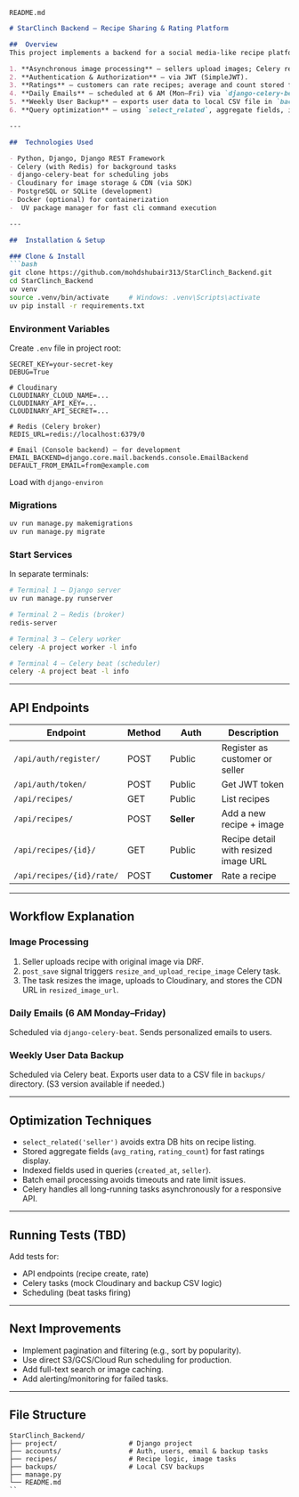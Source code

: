 `README.md`

````markdown
# StarClinch Backend — Recipe Sharing & Rating Platform

##  Overview
This project implements a backend for a social media-like recipe platform using Django and Django REST Framework. It includes:

1. **Asynchronous image processing** — sellers upload images; Celery resizes and uploads them to Cloudinary.
2. **Authentication & Authorization** — via JWT (SimpleJWT).
3. **Ratings** — customers can rate recipes; average and count stored for fast retrieval.
4. **Daily Emails** — scheduled at 6 AM (Mon–Fri) via `django-celery-beat`.
5. **Weekly User Backup** — exports user data to local CSV file in `backups/` folder.
6. **Query optimization** — using `select_related`, aggregate fields, indexing, batch email sending.

---

##  Technologies Used

- Python, Django, Django REST Framework  
- Celery (with Redis) for background tasks  
- django-celery-beat for scheduling jobs  
- Cloudinary for image storage & CDN (via SDK)  
- PostgreSQL or SQLite (development)  
- Docker (optional) for containerization
-  UV package manager for fast cli command execution

---

##  Installation & Setup

### Clone & Install
```bash
git clone https://github.com/mohdshubair313/StarClinch_Backend.git
cd StarClinch_Backend
uv venv
source .venv/bin/activate     # Windows: .venv\Scripts\activate
uv pip install -r requirements.txt
````

### Environment Variables

Create `.env` file in project root:

```env
SECRET_KEY=your-secret-key
DEBUG=True

# Cloudinary
CLOUDINARY_CLOUD_NAME=...
CLOUDINARY_API_KEY=...
CLOUDINARY_API_SECRET=...

# Redis (Celery broker)
REDIS_URL=redis://localhost:6379/0

# Email (Console backend) — for development
EMAIL_BACKEND=django.core.mail.backends.console.EmailBackend
DEFAULT_FROM_EMAIL=from@example.com
```

Load with `django-environ` 

### Migrations

```bash
uv run manage.py makemigrations
uv run manage.py migrate
```

### Start Services

In separate terminals:

```bash
# Terminal 1 — Django server
uv run manage.py runserver

# Terminal 2 — Redis (broker)
redis-server

# Terminal 3 — Celery worker
celery -A project worker -l info

# Terminal 4 — Celery beat (scheduler)
celery -A project beat -l info
```

---

## API Endpoints

| Endpoint                  | Method | Auth         | Description                          |
| ------------------------- | ------ | ------------ | ------------------------------------ |
| `/api/auth/register/`     | POST   | Public       | Register as customer or seller       |
| `/api/auth/token/`        | POST   | Public       | Get JWT token                        |
| `/api/recipes/`           | GET    | Public       | List recipes                         |
| `/api/recipes/`           | POST   | **Seller**   | Add a new recipe + image             |
| `/api/recipes/{id}/`      | GET    | Public       | Recipe detail with resized image URL |
| `/api/recipes/{id}/rate/` | POST   | **Customer** | Rate a recipe                        |

---

## Workflow Explanation

### Image Processing

1. Seller uploads recipe with original image via DRF.
2. `post_save` signal triggers `resize_and_upload_recipe_image` Celery task.
3. The task resizes the image, uploads to Cloudinary, and stores the CDN URL in `resized_image_url`.

### Daily Emails (6 AM Monday–Friday)

Scheduled via `django-celery-beat`. Sends personalized emails to users.

### Weekly User Data Backup

Scheduled via Celery beat. Exports user data to a CSV file in `backups/` directory. (S3 version available if needed.)

---

## Optimization Techniques

* `select_related('seller')` avoids extra DB hits on recipe listing.
* Stored aggregate fields (`avg_rating`, `rating_count`) for fast ratings display.
* Indexed fields used in queries (`created_at`, `seller`).
* Batch email processing avoids timeouts and rate limit issues.
* Celery handles all long-running tasks asynchronously for a responsive API.

---

## Running Tests (TBD)

Add tests for:

* API endpoints (recipe create, rate)
* Celery tasks (mock Cloudinary and backup CSV logic)
* Scheduling (beat tasks firing)

---

## Next Improvements

* Implement pagination and filtering (e.g., sort by popularity).
* Use direct S3/GCS/Cloud Run scheduling for production.
* Add full-text search or image caching.
* Add alerting/monitoring for failed tasks.

---

## File Structure

```
StarClinch_Backend/
├── project/                  # Django project
├── accounts/                 # Auth, users, email & backup tasks
├── recipes/                  # Recipe logic, image tasks
├── backups/                  # Local CSV backups
├── manage.py
└── README.md
``